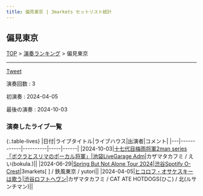 ```yaml
---
title: 偏見東京 | 3markets セットリスト統計
---
```

## 偏見東京


[TOP](/setlist/) > [演奏ランキング](songs.html) > 偏見東京

___

<a href="https://twitter.com/share?ref_src=twsrc%5Etfw" data-text="3markets[ ]セットリスト > 偏見東京" class="twitter-share-button" data-via="3markets" data-hashtags="3markets" data-related="3markets" data-show-count="false">Tweet</a>

演奏回数
: 3

初演奏
: 2024-04-05

最後の演奏
: 2024-10-03









### 演奏したライブ一覧

{:.table-lives}
|日付|ライブタイトル|ライブハウス|出演者|コメント|
|---|------------|----------|-----|------|
|<span class="nowrap">2024-10-03</span>|[十七代目梅雨将軍2man series 「ボクラとスリマのボーカル将軍」](live148.html)|[池袋LiveGarage Adm](livehouse006.html)|カザマタカフミ / えい(bokula.)||
|<span class="nowrap">2024-06-29</span>|[Spring But Not Alone Tour 2024](live127.html)|[渋谷Spotify O-Crest](livehouse008.html)|3markets[ ] / 鉄風東京 / yutori||
|<span class="nowrap">2024-04-05</span>|[ヒコロフ・オサケスキーは歌う](live110.html)|[渋谷ロフトヘヴン](livehouse074.html)|カザマタカフミ / CAT ATE HOTDOGS(ひこ) / 北(ルサンチマン)||



<script async src="https://platform.twitter.com/widgets.js" charset="utf-8"></script>
